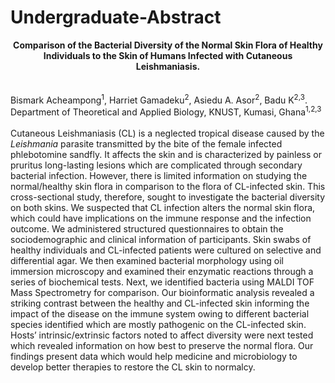 # Undergraduate-Abstract

   <span><strong><center>
          Comparison of the Bacterial Diversity of the Normal Skin Flora of
          Healthy Individuals to the Skin of Humans Infected with Cutaneous
          Leishmaniasis.
        </center></strong></span><br><br>
    <span>Bismark Acheampong<sup>1</sup>, Harriet Gamadeku<sup>2</sup>, Asiedu
      A. Asor<sup>2</sup>, Badu K<sup>2,3</sup>.</span><br>
    <span>Department of Theoretical and Applied Biology, KNUST, Kumasi, Ghana<sup>1,2,3</sup></span><br><br>
    <span>Cutaneous Leishmaniasis (CL) is a neglected tropical disease caused by the
    <em>Leishmania</em> parasite transmitted by the bite of the female infected
    phlebotomine sandfly. It affects the skin and is characterized by painless
    or pruritus long-lasting lesions which are complicated through secondary
    bacterial infection. However, there is limited information on studying the
    normal/healthy skin flora in comparison to the flora of CL-infected skin.
    This cross-sectional study, therefore, sought to investigate the bacterial
    diversity on both skins. We suspected that CL infection alters the normal
    skin flora, which could have implications on the immune response and the
    infection outcome. We administered structured questionnaires to obtain the
    sociodemographic and clinical information of participants. Skin swabs of
    healthy individuals and CL-infected patients were cultured on selective and
    differential agar. We then examined bacterial morphology using oil immersion
    microscopy and examined their enzymatic reactions through a series of
    biochemical tests. Next, we identified bacteria using MALDI TOF Mass
    Spectrometry for comparison. Our bioinformatic analysis revealed a striking
    contrast between the healthy and CL-infected skin informing the impact of
    the disease on the immune system owing to different bacterial species
    identified which are mostly pathogenic on the CL-infected skin. Hosts’
    intrinsic/extrinsic factors noted to affect diversity were next tested which
    revealed information on how best to preserve the normal flora. Our findings
    present data which would help medicine and microbiology to develop better
    therapies to restore the CL skin to normalcy.</span>
